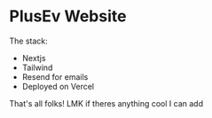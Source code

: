 # PlusEv Website

The stack:

- Nextjs
- Tailwind
- Resend for emails
- Deployed on Vercel

That's all folks! LMK if theres anything cool I can add
